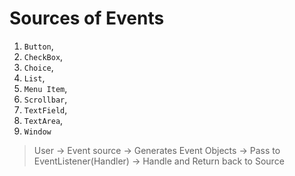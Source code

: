 # Sources of Events
 1. ```Button```,
 2. ```CheckBox```, 
 3. ```Choice```,
 4. ```List```,
 5. ```Menu Item```,
 6. ```Scrollbar```,
 7. ```TextField```,
 8. ```TextArea```,
 9. ```Window```

> User -> Event source -> Generates Event Objects -> Pass to EventListener(Handler) -> Handle and Return back to Source

